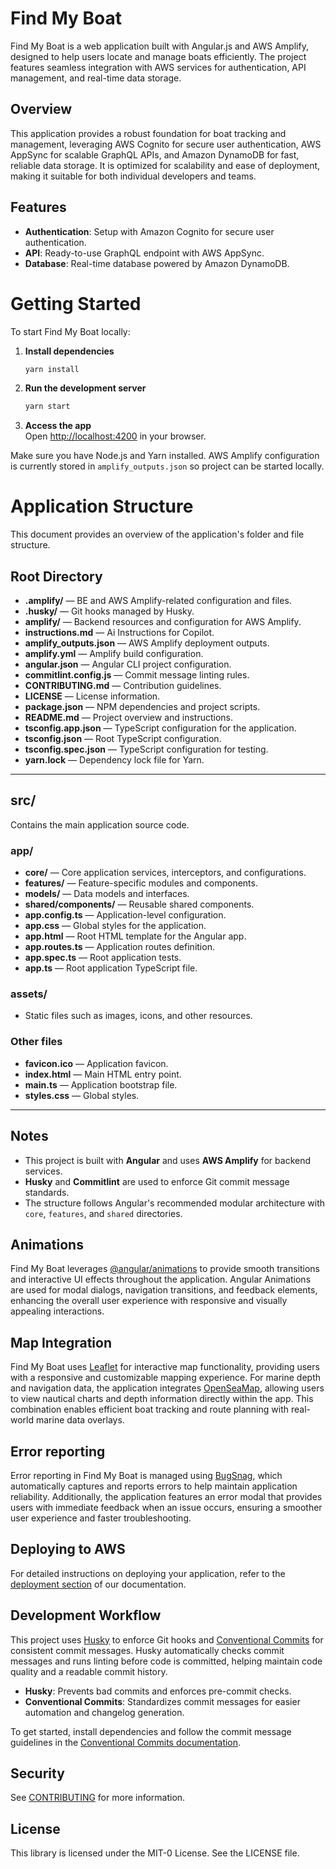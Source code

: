 # Find My Boat

Find My Boat is a web application built with Angular.js and AWS Amplify, designed to help users locate and manage boats efficiently. The project features seamless integration with AWS services for authentication, API management, and real-time data storage.

## Overview

This application provides a robust foundation for boat tracking and management, leveraging AWS Cognito for secure user authentication, AWS AppSync for scalable GraphQL APIs, and Amazon DynamoDB for fast, reliable data storage. It is optimized for scalability and ease of deployment, making it suitable for both individual developers and teams.

## Features

- **Authentication**: Setup with Amazon Cognito for secure user authentication.
- **API**: Ready-to-use GraphQL endpoint with AWS AppSync.
- **Database**: Real-time database powered by Amazon DynamoDB.

# Getting Started

To start Find My Boat locally:

1. **Install dependencies**

   ```bash
   yarn install
   ```

2. **Run the development server**

   ```bash
   yarn start
   ```

3. **Access the app**  
   Open [http://localhost:4200](http://localhost:4200) in your browser.

Make sure you have Node.js and Yarn installed. AWS Amplify configuration is currently stored in `amplify_outputs.json` so project can be started locally.

# Application Structure

This document provides an overview of the application's folder and file structure.

## Root Directory

- **.amplify/** — BE and AWS Amplify-related configuration and files.
- **.husky/** — Git hooks managed by Husky.
- **amplify/** — Backend resources and configuration for AWS Amplify.
- **instructions.md** — Ai Instructions for Copilot.
- **amplify_outputs.json** — AWS Amplify deployment outputs.
- **amplify.yml** — Amplify build configuration.
- **angular.json** — Angular CLI project configuration.
- **commitlint.config.js** — Commit message linting rules.
- **CONTRIBUTING.md** — Contribution guidelines.
- **LICENSE** — License information.
- **package.json** — NPM dependencies and project scripts.
- **README.md** — Project overview and instructions.
- **tsconfig.app.json** — TypeScript configuration for the application.
- **tsconfig.json** — Root TypeScript configuration.
- **tsconfig.spec.json** — TypeScript configuration for testing.
- **yarn.lock** — Dependency lock file for Yarn.

---

## **src/**

Contains the main application source code.

### **app/**

- **core/** — Core application services, interceptors, and configurations.
- **features/** — Feature-specific modules and components.
- **models/** — Data models and interfaces.
- **shared/components/** — Reusable shared components.
- **app.config.ts** — Application-level configuration.
- **app.css** — Global styles for the application.
- **app.html** — Root HTML template for the Angular app.
- **app.routes.ts** — Application routes definition.
- **app.spec.ts** — Root application tests.
- **app.ts** — Root application TypeScript file.

### **assets/**

- Static files such as images, icons, and other resources.

### Other files

- **favicon.ico** — Application favicon.
- **index.html** — Main HTML entry point.
- **main.ts** — Application bootstrap file.
- **styles.css** — Global styles.

---

## Notes

- This project is built with **Angular** and uses **AWS Amplify** for backend services.
- **Husky** and **Commitlint** are used to enforce Git commit message standards.
- The structure follows Angular's recommended modular architecture with `core`, `features`, and `shared` directories.

## Animations

Find My Boat leverages [@angular/animations](https://angular.io/guide/animations) to provide smooth transitions and interactive UI effects throughout the application. Angular Animations are used for modal dialogs, navigation transitions, and feedback elements, enhancing the overall user experience with responsive and visually appealing interactions.

## Map Integration

Find My Boat uses [Leaflet](https://leafletjs.com/) for interactive map functionality, providing users with a responsive and customizable mapping experience. For marine depth and navigation data, the application integrates [OpenSeaMap](https://www.openseamap.org/), allowing users to view nautical charts and depth information directly within the app. This combination enables efficient boat tracking and route planning with real-world marine data overlays.

## Error reporting

Error reporting in Find My Boat is managed using [BugSnag](https://www.bugsnag.com/), which automatically captures and reports errors to help maintain application reliability. Additionally, the application features an error modal that provides users with immediate feedback when an issue occurs, ensuring a smoother user experience and faster troubleshooting.

## Deploying to AWS

For detailed instructions on deploying your application, refer to the [deployment section](https://docs.amplify.aws/angular/start/quickstart/#deploy-a-fullstack-app-to-aws) of our documentation.

## Development Workflow

This project uses [Husky](https://typicode.github.io/husky/) to enforce Git hooks and [Conventional Commits](https://www.conventionalcommits.org/) for consistent commit messages. Husky automatically checks commit messages and runs linting before code is committed, helping maintain code quality and a readable commit history.

- **Husky**: Prevents bad commits and enforces pre-commit checks.
- **Conventional Commits**: Standardizes commit messages for easier automation and changelog generation.

To get started, install dependencies and follow the commit message guidelines in the [Conventional Commits documentation](https://www.conventionalcommits.org/en/v1.0.0/).

## Security

See [CONTRIBUTING](CONTRIBUTING.md#security-issue-notifications) for more information.

## License

This library is licensed under the MIT-0 License. See the LICENSE file.
